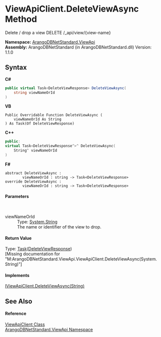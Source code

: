 # ViewApiClient.DeleteViewAsync Method 
 

Delete / drop a view DELETE /_api/view/{view-name}

**Namespace:**&nbsp;<a href="12cf6547-181e-bb5f-2514-6b9d674ede96">ArangoDBNetStandard.ViewApi</a><br />**Assembly:**&nbsp;ArangoDBNetStandard (in ArangoDBNetStandard.dll) Version: 1.1.0

## Syntax

**C#**<br />
``` C#
public virtual Task<DeleteViewResponse> DeleteViewAsync(
	string viewNameOrId
)
```

**VB**<br />
``` VB
Public Overridable Function DeleteViewAsync ( 
	viewNameOrId As String
) As Task(Of DeleteViewResponse)
```

**C++**<br />
``` C++
public:
virtual Task<DeleteViewResponse^>^ DeleteViewAsync(
	String^ viewNameOrId
)
```

**F#**<br />
``` F#
abstract DeleteViewAsync : 
        viewNameOrId : string -> Task<DeleteViewResponse> 
override DeleteViewAsync : 
        viewNameOrId : string -> Task<DeleteViewResponse> 
```


#### Parameters
&nbsp;<dl><dt>viewNameOrId</dt><dd>Type: <a href="https://docs.microsoft.com/dotnet/api/system.string" target="_blank" rel="noopener noreferrer">System.String</a><br />The name or identifier of the view to drop.</dd></dl>

#### Return Value
Type: <a href="https://docs.microsoft.com/dotnet/api/system.threading.tasks.task-1" target="_blank" rel="noopener noreferrer">Task</a>(<a href="f54a1370-232e-76ac-785e-549fd2ee578c">DeleteViewResponse</a>)<br />\[Missing <returns> documentation for "M:ArangoDBNetStandard.ViewApi.ViewApiClient.DeleteViewAsync(System.String)"\]

#### Implements
<a href="45378170-d564-4ae3-0279-6edb28a6c058">IViewApiClient.DeleteViewAsync(String)</a><br />

## See Also


#### Reference
<a href="e1546b8a-e37d-ba73-c040-b7ef70ceb6b1">ViewApiClient Class</a><br /><a href="12cf6547-181e-bb5f-2514-6b9d674ede96">ArangoDBNetStandard.ViewApi Namespace</a><br />